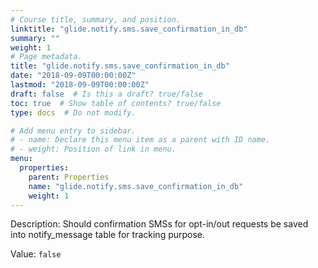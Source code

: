 ```yaml
---
# Course title, summary, and position.
linktitle: "glide.notify.sms.save_confirmation_in_db"
summary: ""
weight: 1
# Page metadata.
title: "glide.notify.sms.save_confirmation_in_db"
date: "2018-09-09T00:00:00Z"
lastmod: "2018-09-09T00:00:00Z"
draft: false  # Is this a draft? true/false
toc: true  # Show table of contents? true/false
type: docs  # Do not modify.

# Add menu entry to sidebar.
# - name: Declare this menu item as a parent with ID name.
# - weight: Position of link in menu.
menu:
  properties:
    parent: Properties
    name: "glide.notify.sms.save_confirmation_in_db"
    weight: 1
---
```


Description: Should confirmation SMSs for opt-in/out requests be saved into notify_message table for tracking purpose.


Value: `false`